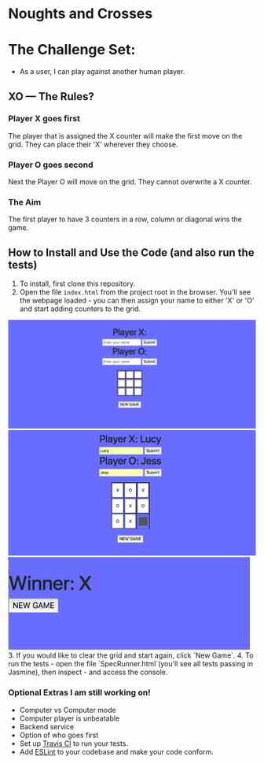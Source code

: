 Noughts and Crosses
=================

# The Challenge Set:

* As a user, I can play against another human player.


## XO — The Rules?

### Player X goes first

The player that is assigned the X counter will make the first move on the grid. They can place their 'X' wherever they choose.

### Player O goes second

Next the Player O will move on the grid. They cannot overwrite a X counter.

### The Aim

The first player to have 3 counters in a row, column or diagonal wins the game.


## How to Install and Use the Code (and also run the tests)

1. To install, first clone this repository.
2. Open the file `index.html` from the project root in the browser. You'll see the webpage loaded - you can then assign your name to either 'X' or 'O' and start adding counters to the grid.
<img src='/img/Screen Shot 2018-07-27 at 17.00.19.png' />
<img src='/img/Screen Shot 2018-07-27 at 17.01.11.png' />
<img src='/img/Screen Shot 2018-07-27 at 17.01.23.png' />
3. If you would like to clear the grid and start again, click `New Game`.
4. To run the tests - open the file `SpecRunner.html`(you'll see all tests passing in Jasmine), then inspect - and access the console.

### Optional Extras I am still working on!

* Computer vs Computer mode
* Computer player is unbeatable
* Backend service
* Option of who goes first
* Set up [Travis CI](https://travis-ci.org) to run your tests.
* Add [ESLint](http://eslint.org/) to your codebase and make your code conform.
